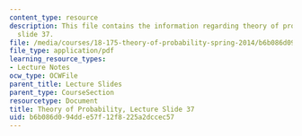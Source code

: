 ```yaml
---
content_type: resource
description: This file contains the information regarding theory of probability, lecture
  slide 37.
file: /media/courses/18-175-theory-of-probability-spring-2014/b6b086d094dde57f12f8225a2dccec57_MIT18_175S14_Lecture37.pdf
file_type: application/pdf
learning_resource_types:
- Lecture Notes
ocw_type: OCWFile
parent_title: Lecture Slides
parent_type: CourseSection
resourcetype: Document
title: Theory of Probability, Lecture Slide 37
uid: b6b086d0-94dd-e57f-12f8-225a2dccec57
---
```

